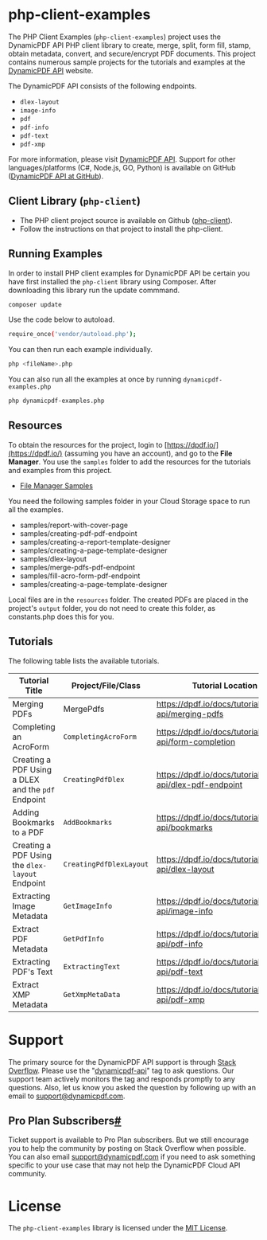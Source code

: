 

php-client-examples
=========================================

The PHP Client Examples (`php-client-examples`) project uses the DynamicPDF API PHP client library to create, merge, split, form fill, stamp, obtain metadata, convert, and secure/encrypt PDF documents.  This project contains numerous sample projects for the tutorials and examples at the [DynamicPDF API](https://dpdf.io/) website.

The DynamicPDF API consists of the following endpoints.

* `dlex-layout`
* `image-info`
* `pdf`
* `pdf-info`
* `pdf-text`
* `pdf-xmp`

For more information, please visit [DynamicPDF API](https://dpdf.io/). Support for other languages/platforms (C#, Node.js, GO, Python) is available on GitHub ([DynamicPDF API at GitHub](https://github.com/dynamicpdf-api "DynamicPDF API at GitHub")).

## Client Library (`php-client`)

* The PHP client project source is available on Github ([php-client](https://github.com/dynamicpdf-api/php-client)). 
* Follow the instructions on that project to install the php-client.

Running Examples
----------------

In order to install PHP client examples for DynamicPDF API be certain you have first installed the `php-client` library using Composer. After downloading this library run the update commmand.

```bash
composer update
```
Use the code below to autoload.

```bash
require_once('vendor/autoload.php');
```

You can then run each example individually.

```bash
php <fileName>.php
```
You can also run all the examples at once by running `dynamicpdf-examples.php`

```bash
php dynamicpdf-examples.php
```

## Resources

To obtain the resources for the project, login to [https://dpdf.io/](https://dpdf.io/) (assuming you have an account), and go to the **File Manager**. You use the `samples` folder to add the resources for the tutorials and examples from this project.

- [File Manager Samples](https://dpdf.io/docs/usersguide/environment-manager/environment-manager-sample-resources)  

You need the following samples folder in your Cloud Storage space to run all the examples.

- samples/report-with-cover-page
- samples/creating-pdf-pdf-endpoint
- samples/creating-a-report-template-designer
- samples/creating-a-page-template-designer
- samples/dlex-layout
- samples/merge-pdfs-pdf-endpoint
- samples/fill-acro-form-pdf-endpoint
- samples/creating-a-page-template-designer

Local files are in the `resources` folder.  The created PDFs are placed in the project's `output` folder, you do not need to create this folder, as constants.php does this for you.

## Tutorials

The following table lists the available tutorials.

| Tutorial Title                                     | Project/File/Class      | Tutorial Location                                            |
| -------------------------------------------------- | ----------------------- | ------------------------------------------------------------ |
| Merging PDFs                                       | MergePdfs               | https://dpdf.io/docs/tutorials/cloud-api/merging-pdfs |
| Completing an AcroForm                             | `CompletingAcroForm`    | https://dpdf.io/docs/tutorials/cloud-api/form-completion |
| Creating a PDF Using a DLEX and the `pdf` Endpoint | `CreatingPdfDlex`       | https://dpdf.io/docs/tutorials/cloud-api/dlex-pdf-endpoint |
| Adding Bookmarks to a PDF                          | `AddBookmarks`          | https://dpdf.io/docs/tutorials/cloud-api/bookmarks |
| Creating a PDF Using the `dlex-layout` Endpoint    | `CreatingPdfDlexLayout` | https://dpdf.io/docs/tutorials/cloud-api/dlex-layout |
| Extracting Image Metadata                          | `GetImageInfo`          | https://dpdf.io/docs/tutorials/cloud-api/image-info |
| Extract PDF Metadata                               | `GetPdfInfo`            | https://dpdf.io/docs/tutorials/cloud-api/pdf-info |
| Extracting PDF's Text                              | `ExtractingText`        | https://dpdf.io/docs/tutorials/cloud-api/pdf-text |
| Extract XMP Metadata                               | `GetXmpMetaData`        | https://dpdf.io/docs/tutorials/cloud-api/pdf-xmp |

# Support

The primary source for the DynamicPDF API support is through [Stack Overflow](https://stackoverflow.com/questions/tagged/dynamicpdf-api). Please use the "[dynamicpdf-api](https://stackoverflow.com/questions/tagged/dynamicpdf-api)" tag to ask questions. Our support team actively monitors the tag and responds promptly to any questions.  Also, let us know you asked the question by following up with an email to [support@dynamicpdf.com](mailto:support@dynamicpdf.com). 

## Pro Plan Subscribers[#](https://dpdf.io/support#pro-plan-subscribers)

Ticket support is available to Pro Plan subscribers. But we still encourage you to help the community by posting on Stack Overflow when possible. You can also email [support@dynamicpdf.com](mailto:support@dynamicpdf.com) if you need to ask something specific to your use case that may not help the DynamicPDF Cloud API community.

# License

The `php-client-examples` library is licensed under the [MIT License](./LICENSE).
